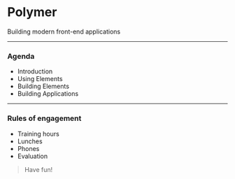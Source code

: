 # Polymer 
Building modern front-end applications
 
---
### Agenda
- Introduction
- Using Elements
- Building Elements
- Building Applications

 
 ---
 
 ### Rules of engagement
- Training hours
- Lunches 
- Phones
- Evaluation
 
> Have fun!
 
 